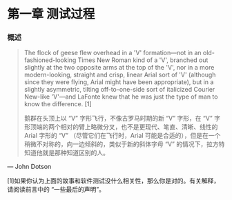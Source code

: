 # 第一章 测试过程

### 概述

> The flock of geese flew overhead in a 'V' formation—not in an old-fashioned-looking Times New Roman kind of a 'V', branched out slightly at the two opposite arms at the top of the 'V', nor in a more modern-looking, straight and crisp, linear Arial sort of 'V' (although since they were flying, Arial might have been appropriate), but in a slightly asymmetric, tilting off-to-one-side sort of italicized Courier New-like 'V'—and LaFonte knew that he was just the type of man to know the difference. [1]
> 
> 鹅群在头顶上以 “V” 字形飞行，不像古罗马时期的新 “V” 字形，在 “V” 字形顶端的两个相对的臂上略微分叉，也不是更现代、笔直、清晰、线性的 Arial 字形的 “V” （尽管它们在飞行时，Arial 可能是合适的），但是在一个稍微不对称的，向一边倾斜的，类似于新的斜体字母 “V” 的情况下，拉方特知道他就是那种知道区别的人。

— John Dotson

[1]如果你认为上面的故事和软件测试没什么相关性，那么你是对的。有关解释，请阅读前言中的 “一些最后的声明”。

